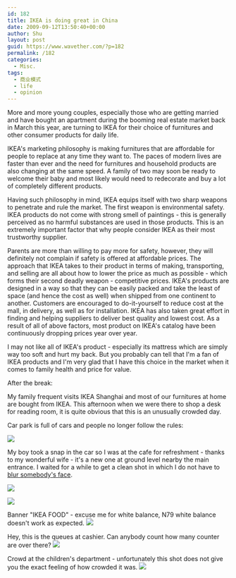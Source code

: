 ```yaml
---
id: 182
title: IKEA is doing great in China
date: 2009-09-12T13:50:40+00:00
author: Shu
layout: post
guid: https://www.wavether.com/?p=182
permalink: /182
categories:
  - Misc.
tags:
  - 商业模式
  - life
  - opinion
---
```

More and more young couples, especially those who are getting married and have
bought an apartment during the booming real estate market back in March this
year, are turning to IKEA for their choice of furnitures and other consumer
products for daily life.

IKEA's marketing philosophy is making furnitures that are affordable for
people to replace at any time they want to. The paces of modern lives are
faster than ever and the need for furnitures and household products are also
changing at the same speed. A family of two may soon be ready to welcome their
baby and most likely would need to redecorate and buy a lot of completely
different products.

Having such philosophy in mind, IKEA equips itself with two sharp weapons to
penetrate and rule the market. The first weapon is environmental safety. IKEA
products do not come with strong smell of paintings - this is generally
perceived as no harmful substances are used in those products. This is an
extremely important factor that why people consider IKEA as their most
trustworthy supplier.

Parents are more than willing to pay more for safety, however, they will
definitely not complain if safety is offered at affordable prices. The approach
that IKEA takes to their product in terms of making, transporting, and selling
are all about how to lower the price as much as possible - which forms their
second deadly weapon - competitive prices. IKEA's products are designed in a
way so that they can be easily packed and take the least of space (and hence
the cost as well) when shipped from one continent to another. Customers are
encouraged to do-it-yourself to reduce cost at the mall, in delivery, as well
as for installation. IKEA has also taken great effort in finding and helping
suppliers to deliver best quality and lowest cost. As a result of all of above
factors, most product on IKEA's catalog have been continuously dropping prices
year over year.

I may not like all of IKEA's product - especially its mattress which are simply
way too soft and hurt my back. But you probably can tell that I'm a fan of IKEA
products and I'm very glad that I have this choice in the market when it comes
to family health and price for value.

After the break:

My family frequent visits IKEA Shanghai and most of our furnitures at home are
bought from IKEA. This afternoon when we were there to shop a desk for reading
room, it is quite obvious that this is an unusually crowded day.

Car park is full of cars and people no longer follow the rules:

![](/assets/2009/09/20090912078.jpg)

My boy took a snap in the car so I was at the cafe for refreshment - thanks to
my wonderful wife - it's a new one at ground level nearby the main entrance. I
waited for a while to get a clean shot in which I do not have to [blur
somebody's face](http://news.cnet.com/8301-10784_3-9943140-7.html).

![](/assets/2009/09/20090912073.jpg)

![](/assets/2009/09/20090912074.jpg)

Banner "IKEA FOOD" - excuse me for white balance, N79 white balance doesn't
work as expected.
![](/assets/2009/09/20090912072.jpg)

Hey, this is the queues at cashier. Can anybody count how many counter are over
there?
![](/assets/2009/09/20090912075.jpg)

Crowd at the children's department - unfortunately this shot does not give you
the exact feeling of how crowded it was.
![](/assets/2009/09/20090912085.jpg)
